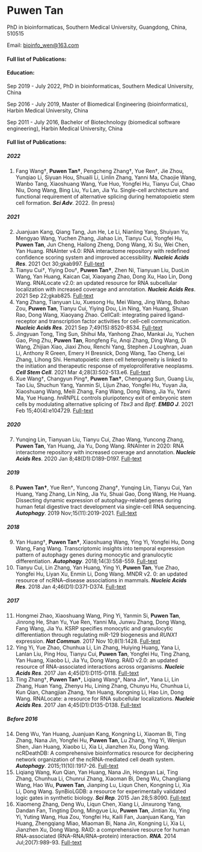 # Puwen Tan

PhD in bioinformaticas, Southern Medical University, Guangdong, China, 510515

Email: bioinfo_wen@163.com

#### Full list of Publications:


#### Education:

Sep 2019 - July 2022, PhD in bioinformaticas, Southern Medical University, China

Sep 2016 - July 2019, Master of Biomedical Engineering (bioinformatics), Harbin Medical University, China

Sep 2011 - July 2016, Bachelor of Biotechnology (biomedical software engineering), Harbin Medical University, China

#### Full list of Publications:

##### 2022
1. Fang Wang†, **Puwen Tan†**, Pengcheng Zhang†, Yue Ren†, Jie Zhou, Yunqiao Li, Siyuan Hou, Shuaili Li, Linlin Zhang, Yanni Ma, Chaojie Wang, Wanbo Tang, Xiaoshuang Wang, Yue Huo, Yongfei Hu, Tianyu Cui, Chao Niu, Dong Wang, Bing Liu, Yu Lan, Jia Yu. Single-cell architecture and functional requirement of alternative splicing during hematopoietic stem cell formation. ***Sci Adv***. 2022. (In press)

##### 2021
2. Juanjuan Kang, Qiang Tang, Jun He, Le Li, Nianling Yang, Shuiyan Yu, Mengyao Wang, Yuchen Zhang, Jiahao Lin, Tianyu Cui, Yongfei Hu, **Puwen Tan**, Jun Cheng, Hailong Zheng, Dong Wang, Xi Su, Wei Chen, Yan Huang. RNAInter v4.0: RNA interactome repository with redefined confidence scoring system and improved accessibility. ***Nucleic Acids Res***. 2021 Oct 30;gkab997. [Full-text](https://doi.org/10.1093/nar/gkab997)
3. Tianyu Cui†, Yiying Dou†, **Puwen Tan†**, Zhen Ni, Tianyuan Liu, DuoLin Wang, Yan Huang, Kaican Cai, Xiaoyang Zhao, Dong Xu, Hao Lin, Dong Wang. RNALocate v2.0: an updated resource for RNA subcellular localization with increased coverage and annotation. ***Nucleic Acids Res***. 2021 Sep 22;gkab825. [Full-text](https://doi.org/10.1093/nar/gkab825)
4. Yang Zhang, Tianyuan Liu, Xuesong Hu, Mei Wang, Jing Wang, Bohao Zou, **Puwen Tan**, Tianyu Cui, Yiying Dou, Lin Ning, Yan Huang, Shuan Rao, Dong Wang, Xiaoyang Zhao. CellCall: integrating paired ligand-receptor and transcription factor activities for cell-cell communication. ***Nucleic Acids Res***. 2021 Sep 7;49(15):8520-8534. [Full-text](https://doi.org/10.1093/nar/gkab638)
5. Jingyuan Tong, Ting Sun, Shihui Ma, Yanhong Zhao, Mankai Ju, Yuchen Gao, Ping Zhu, **Puwen Tan**, Rongfeng Fu, Anqi Zhang, Ding Wang, Di Wang, Zhijian Xiao, Jiaxi Zhou, Renchi Yang, Stephen J Loughran, Juan Li, Anthony R Green, Emery H Bresnick, Dong Wang, Tao Cheng, Lei Zhang, Lihong Shi. Hematopoietic stem cell heterogeneity is linked to the initiation and therapeutic response of myeloproliferative neoplasms. ***Cell Stem Cell***. 2021 Mar 4;28(3):502-513.e6. [Full-text](https://doi.org/10.1016/j.stem.2021.01.018)
6. Xue Wang†, Changyun Ping†, **Puwen Tan†**, Chenguang Sun, Guang Liu, Tao Liu, Shuchun Yang, Yanmin Si, Lijun Zhao, Yongfei Hu, Yuyan Jia, Xiaoshuang Wang, Meili Zhang, Fang Wang, Dong Wang, Jia Yu, Yanni Ma, Yue Huang. *hnRNPLL* controls pluripotency exit of embryonic stem cells by modulating alternative splicing of *Tbx3* and *Bptf*. ***EMBO J***. 2021 Feb 15;40(4):e104729. [Full-text](https://doi.org/10.15252/embj.2020104729)

##### 2020
7. Yunqing Lin, Tianyuan Liu, Tianyu Cui, Zhao Wang, Yuncong Zhang, **Puwen Tan**, Yan Huang, Jia Yu, Dong Wang. RNAInter in 2020: RNA interactome repository with increased coverage and annotation. ***Nucleic Acids Res***. 2020 Jan 8;48(D1):D189-D197. [Full-text](https://doi.org/10.1093/nar/gkz804)

##### 2019
8. **Puwen Tan†**, Yue Ren†, Yuncong Zhang†, Yunqing Lin, Tianyu Cui, Yan Huang, Yang Zhang, Lin Ning, Jia Yu, Shuai Gao, Dong Wang, He Huang. Dissecting dynamic expression of autophagy-related genes during human fetal digestive tract development via single-cell RNA sequencing. ***Autophagy***. 2019 Nov;15(11):2019-2021. [Full-text](https://doi.org/10.1080/15548627.2019.1656956)

##### 2018
9. Yan Huang†, **Puwen Tan†**, Xiaoshuang Wang, Ying Yi, Yongfei Hu, Dong Wang, Fang Wang. Transcriptomic insights into temporal expression pattern of autophagy genes during monocytic and granulocytic differentiation. ***Autophagy***. 2018;14(3):558-559. [Full-text](https://doi.org/10.1080/15548627.2018.1425060)
10. Tianyu Cui, Lin Zhang, Yan Huang, Ying Yi, **Puwen Tan**, Yue Zhao, Yongfei Hu, Liyan Xu, Enmin Li, Dong Wang. MNDR v2. 0: an updated resource of ncRNA–disease associations in mammals. ***Nucleic Acids Res***. 2018 Jan 4;46(D1):D371-D374. [Full-text](https://doi.org/10.1093/nar/gkx1025)

##### 2017
11. Hongmei Zhao, Xiaoshuang Wang, Ping Yi, Yanmin Si, **Puwen Tan**, Jinrong He, Shan Yu, Yue Ren, Yanni Ma, Junwu Zhang, Dong Wang, Fang Wang, Jia Yu. KSRP specifies monocytic and granulocytic differentiation through regulating miR-129 biogenesis and *RUNX1* expression. ***Nat Commun***. 2017 Nov 10;8(1):1428. [Full-text](https://www.nature.com/articles/s41467-017-01425-3)
12. Ying Yi, Yue Zhao, Chunhua Li, Lin Zhang, Huiying Huang, Yana Li, Lanlan Liu, Ping Hou, Tianyu Cui, **Puwen Tan**, Yongfei Hu, Ting Zhang, Yan Huang, Xiaobo Li, Jia Yu, Dong Wang. RAID v2.0: an updated resource of RNA-associated interactions across organisms. ***Nucleic Acids Res***. 2017 Jan 4;45(D1):D115-D118. [Full-text](https://doi.org/10.1093/nar/gkw1052)
13. Ting Zhang†, **Puwen Tan†**, Liqiang Wang†, Nana Jin†, Yana Li, Lin Zhang, Huan Yang, Zhenyu Hu, Lining Zhang, Chunyu Hu, Chunhua Li, Kun Qian, Changjian Zhang, Yan Huang, Kongning Li, Hao Lin, Dong Wang. RNALocate: a resource for RNA subcellular localizations. ***Nucleic Acids Res***. 2017 Jan 4;45(D1):D135-D138. [Full-text](https://doi.org/10.1093/nar/gkw728)

##### Before 2016
14. Deng Wu, Yan Huang, Juanjuan Kang, Kongning Li, Xiaoman Bi, Ting Zhang, Nana Jin, Yongfei Hu, **Puwen Tan**, Lu Zhang, Ying Yi, Wenjun Shen, Jian Huang, Xiaobo Li, Xia Li, Jianzhen Xu, Dong Wang. ncRDeathDB: A comprehensive bioinformatics resource for deciphering network organization of the ncRNA-mediated cell death system. ***Autophagy***. 2015;11(10):1917-26. [Full-text](https://doi.org/10.1080/15548627.2015.1089375)
15. Liqiang Wang, Kun Qian, Yan Huang, Nana Jin, Hongyan Lai, Ting Zhang, Chunhua Li, Chunrui Zhang, Xiaoman Bi, Deng Wu, Changliang Wang, Hao Wu, **Puwen Tan**, Jianping Lu, Liqun Chen, Kongning Li, Xia Li, Dong Wang. SynBioLGDB: a resource for experimentally validated logic gates in synthetic biology. ***Sci Rep***. 2015 Jan 28;5:8090. [Full-text](https://www.nature.com/articles/srep08090)
16. Xiaomeng Zhang, Deng Wu, Liqun Chen, Xiang Li, Jinxurong Yang, Dandan Fan, Tingting Dong, Mingyue Liu, **Puwen Tan**, Jintian Xu, Ying Yi, Yuting Wang, Hua Zou, Yongfei Hu, Kaili Fan, Juanjuan Kang, Yan Huang, Zhengqiang Miao, Miaoman Bi, Nana Jin, Kongning Li, Xia Li, Jianzhen Xu, Dong Wang. RAID: a comprehensive resource for human RNA-associated (RNA–RNA/RNA–protein) interaction. ***RNA***. 2014 Jul;20(7):989-93. [Full-text](https://rnajournal.cshlp.org/content/20/7/989)
